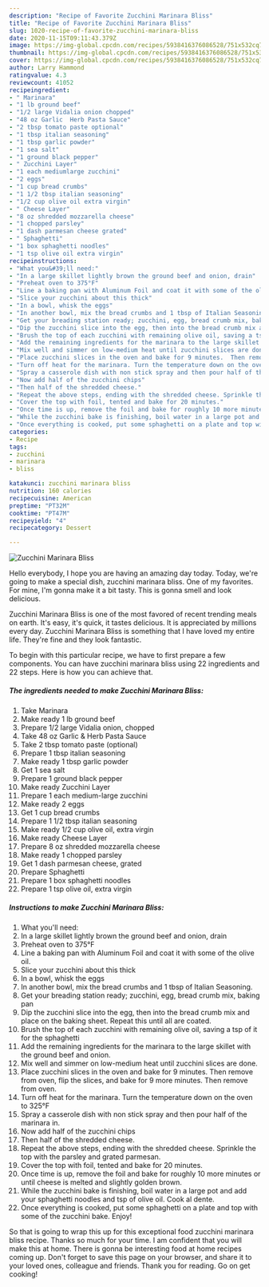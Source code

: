```yaml
---
description: "Recipe of Favorite Zucchini Marinara Bliss"
title: "Recipe of Favorite Zucchini Marinara Bliss"
slug: 1020-recipe-of-favorite-zucchini-marinara-bliss
date: 2020-11-15T09:11:43.379Z
image: https://img-global.cpcdn.com/recipes/5938416376086528/751x532cq70/zucchini-marinara-bliss-recipe-main-photo.jpg
thumbnail: https://img-global.cpcdn.com/recipes/5938416376086528/751x532cq70/zucchini-marinara-bliss-recipe-main-photo.jpg
cover: https://img-global.cpcdn.com/recipes/5938416376086528/751x532cq70/zucchini-marinara-bliss-recipe-main-photo.jpg
author: Larry Hammond
ratingvalue: 4.3
reviewcount: 41052
recipeingredient:
- " Marinara"
- "1 lb ground beef"
- "1/2 large Vidalia onion chopped"
- "48 oz Garlic  Herb Pasta Sauce"
- "2 tbsp tomato paste optional"
- "1 tbsp italian seasoning"
- "1 tbsp garlic powder"
- "1 sea salt"
- "1 ground black pepper"
- " Zucchini Layer"
- "1 each mediumlarge zucchini"
- "2 eggs"
- "1 cup bread crumbs"
- "1 1/2 tbsp italian seasoning"
- "1/2 cup olive oil extra virgin"
- " Cheese Layer"
- "8 oz shredded mozzarella cheese"
- "1 chopped parsley"
- "1 dash parmesan cheese grated"
- " Sphaghetti"
- "1 box sphaghetti noodles"
- "1 tsp olive oil extra virgin"
recipeinstructions:
- "What you&#39;ll need:"
- "In a large skillet lightly brown the ground beef and onion, drain"
- "Preheat oven to 375°F"
- "Line a baking pan with Aluminum Foil and coat it with some of the olive oil."
- "Slice your zucchini about this thick"
- "In a bowl, whisk the eggs"
- "In another bowl, mix the bread crumbs and 1 tbsp of Italian Seasoning."
- "Get your breading station ready; zucchini, egg, bread crumb mix, baking pan"
- "Dip the zucchini slice into the egg, then into the bread crumb mix and place on the baking sheet. Repeat this until all are coated."
- "Brush the top of each zucchini with remaining olive oil, saving a tsp of it for the sphaghetti"
- "Add the remaining ingredients for the marinara to the large skillet with the ground beef and onion."
- "Mix well and simmer on low-medium heat until zucchini slices are done."
- "Place zucchini slices in the oven and bake for 9 minutes.  Then remove from oven, flip the slices, and bake for 9 more minutes. Then remove from oven."
- "Turn off heat for the marinara. Turn the temperature down on the oven to 325°F"
- "Spray a casserole dish with non stick spray and then pour half of the marinara in."
- "Now add half of the zucchini chips"
- "Then half of the shredded cheese."
- "Repeat the above steps, ending with the shredded cheese. Sprinkle the top with the parsley and grated parmesan."
- "Cover the top with foil, tented and bake for 20 minutes."
- "Once time is up, remove the foil and bake for roughly 10 more minutes or until cheese is melted and slightly golden brown."
- "While the zucchini bake is finishing, boil water in a large pot and add your sphaghetti noodles and tsp of olive oil. Cook al dente."
- "Once everything is cooked, put some sphaghetti on a plate and top with some of the zucchini bake. Enjoy!"
categories:
- Recipe
tags:
- zucchini
- marinara
- bliss

katakunci: zucchini marinara bliss 
nutrition: 160 calories
recipecuisine: American
preptime: "PT32M"
cooktime: "PT47M"
recipeyield: "4"
recipecategory: Dessert

---
```



![Zucchini Marinara Bliss](https://img-global.cpcdn.com/recipes/5938416376086528/751x532cq70/zucchini-marinara-bliss-recipe-main-photo.jpg)

Hello everybody, I hope you are having an amazing day today. Today, we're going to make a special dish, zucchini marinara bliss. One of my favorites. For mine, I'm gonna make it a bit tasty. This is gonna smell and look delicious.



Zucchini Marinara Bliss is one of the most favored of recent trending meals on earth. It's easy, it's quick, it tastes delicious. It is appreciated by millions every day. Zucchini Marinara Bliss is something that I have loved my entire life. They're fine and they look fantastic.


To begin with this particular recipe, we have to first prepare a few components. You can have zucchini marinara bliss using 22 ingredients and 22 steps. Here is how you can achieve that.

<!--inarticleads1-->

##### The ingredients needed to make Zucchini Marinara Bliss:

1. Take  Marinara
1. Make ready 1 lb ground beef
1. Prepare 1/2 large Vidalia onion, chopped
1. Take 48 oz Garlic &amp; Herb Pasta Sauce
1. Take 2 tbsp tomato paste (optional)
1. Prepare 1 tbsp italian seasoning
1. Make ready 1 tbsp garlic powder
1. Get 1 sea salt
1. Prepare 1 ground black pepper
1. Make ready  Zucchini Layer
1. Prepare 1 each medium-large zucchini
1. Make ready 2 eggs
1. Get 1 cup bread crumbs
1. Prepare 1 1/2 tbsp italian seasoning
1. Make ready 1/2 cup olive oil, extra virgin
1. Make ready  Cheese Layer
1. Prepare 8 oz shredded mozzarella cheese
1. Make ready 1 chopped parsley
1. Get 1 dash parmesan cheese, grated
1. Prepare  Sphaghetti
1. Prepare 1 box sphaghetti noodles
1. Prepare 1 tsp olive oil, extra virgin




<!--inarticleads2-->

##### Instructions to make Zucchini Marinara Bliss:

1. What you&#39;ll need:
1. In a large skillet lightly brown the ground beef and onion, drain
1. Preheat oven to 375°F
1. Line a baking pan with Aluminum Foil and coat it with some of the olive oil.
1. Slice your zucchini about this thick
1. In a bowl, whisk the eggs
1. In another bowl, mix the bread crumbs and 1 tbsp of Italian Seasoning.
1. Get your breading station ready; zucchini, egg, bread crumb mix, baking pan
1. Dip the zucchini slice into the egg, then into the bread crumb mix and place on the baking sheet. Repeat this until all are coated.
1. Brush the top of each zucchini with remaining olive oil, saving a tsp of it for the sphaghetti
1. Add the remaining ingredients for the marinara to the large skillet with the ground beef and onion.
1. Mix well and simmer on low-medium heat until zucchini slices are done.
1. Place zucchini slices in the oven and bake for 9 minutes.  Then remove from oven, flip the slices, and bake for 9 more minutes. Then remove from oven.
1. Turn off heat for the marinara. Turn the temperature down on the oven to 325°F
1. Spray a casserole dish with non stick spray and then pour half of the marinara in.
1. Now add half of the zucchini chips
1. Then half of the shredded cheese.
1. Repeat the above steps, ending with the shredded cheese. Sprinkle the top with the parsley and grated parmesan.
1. Cover the top with foil, tented and bake for 20 minutes.
1. Once time is up, remove the foil and bake for roughly 10 more minutes or until cheese is melted and slightly golden brown.
1. While the zucchini bake is finishing, boil water in a large pot and add your sphaghetti noodles and tsp of olive oil. Cook al dente.
1. Once everything is cooked, put some sphaghetti on a plate and top with some of the zucchini bake. Enjoy!




So that is going to wrap this up for this exceptional food zucchini marinara bliss recipe. Thanks so much for your time. I am confident that you will make this at home. There is gonna be interesting food at home recipes coming up. Don't forget to save this page on your browser, and share it to your loved ones, colleague and friends. Thank you for reading. Go on get cooking!

